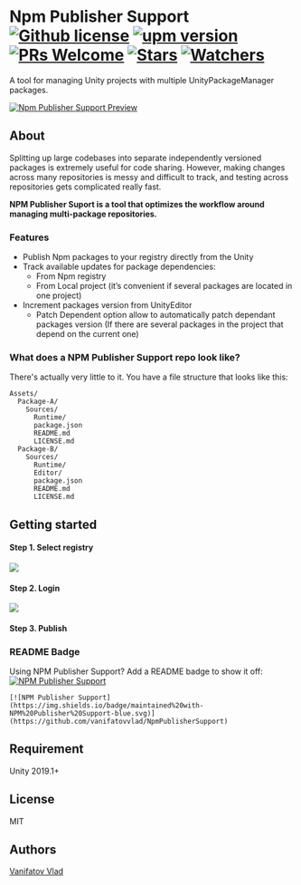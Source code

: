# Npm Publisher Support [![Github license](https://img.shields.io/github/license/vanifatovvlad/NpmPublisherSupport.svg)](#)  [![upm version](https://img.shields.io/github/package-json/v/vanifatovvlad/NpmPublisherSupport.svg)](#) [![PRs Welcome](https://img.shields.io/badge/PRs-welcome-brightgreen.svg)](#) [![Stars](https://img.shields.io/github/stars/vanifatovvlad/NpmPublisherSupport.svg?style=social)](https://github.com/vanifatovvlad/NpmPublisherSupport/stargazers) [![Watchers](https://img.shields.io/github/watchers/vanifatovvlad/NpmPublisherSupport.svg?style=social)](https://github.com/vanifatovvlad/NpmPublisherSupport/watchers)

A tool for managing Unity projects with multiple UnityPackageManager packages.
<br/>

[![Npm Publisher Support Preview](https://user-images.githubusercontent.com/26966368/57013385-f7dac980-6c13-11e9-9f2e-df4564603c1f.png)](#)

## About

Splitting up large codebases into separate independently versioned packages
is extremely useful for code sharing. However, making changes across many
repositories is messy and difficult to track, and testing across repositories
gets complicated really fast.

**NPM Publisher Suport is a tool that optimizes the workflow around managing multi-package
repositories.**

### Features

* Publish Npm packages to your registry directly from the Unity
* Track available updates for package dependencies:
  * From Npm registry
  * From Local project (it’s convenient if several packages are located in one project)
* Increment packages version from UnityEditor
  * Patch Dependent option allow to automatically patch dependant packages version (If there are several packages in the project that depend on the current one)

### What does a NPM Publisher Support repo look like?

There's actually very little to it. You have a file structure that looks like this:

```
Assets/
  Package-A/
    Sources/
      Runtime/
      package.json
      README.md
      LICENSE.md
  Package-B/
    Sources/
      Runtime/
      Editor/
      package.json
      README.md
      LICENSE.md
```

## Getting started
#### Step 1. Select registry
[![](https://user-images.githubusercontent.com/26966368/54922515-6643b200-4f19-11e9-912a-3b748c94e1f3.png)](#)
#### Step 2. Login
[![](https://user-images.githubusercontent.com/26966368/54920271-e1a26500-4f13-11e9-9040-12244318f78d.png)](#)
#### Step 3. Publish

### README Badge

Using NPM Publisher Support? Add a README badge to show it off: [![NPM Publisher Support](https://img.shields.io/badge/maintained%20with-NPM%20Publisher%20Support-blue.svg)](https://github.com/vanifatovvlad/NpmPublisherSupport)

```
[![NPM Publisher Support](https://img.shields.io/badge/maintained%20with-NPM%20Publisher%20Support-blue.svg)](https://github.com/vanifatovvlad/NpmPublisherSupport)
```

## Requirement
Unity 2019.1+

## License
MIT

## Authors
[Vanifatov Vlad](https://github.com/vanifatovvlad)
